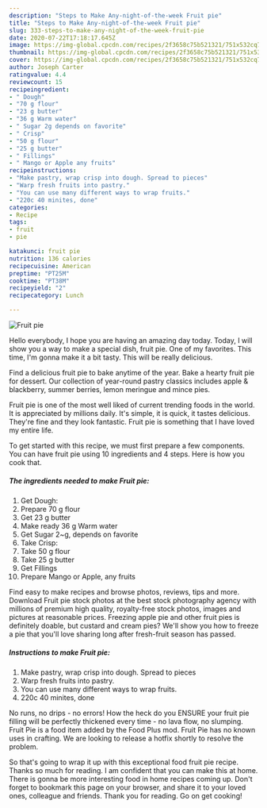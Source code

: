 ```yaml
---
description: "Steps to Make Any-night-of-the-week Fruit pie"
title: "Steps to Make Any-night-of-the-week Fruit pie"
slug: 333-steps-to-make-any-night-of-the-week-fruit-pie
date: 2020-07-22T17:18:17.645Z
image: https://img-global.cpcdn.com/recipes/2f3658c75b521321/751x532cq70/fruit-pie-recipe-main-photo.jpg
thumbnail: https://img-global.cpcdn.com/recipes/2f3658c75b521321/751x532cq70/fruit-pie-recipe-main-photo.jpg
cover: https://img-global.cpcdn.com/recipes/2f3658c75b521321/751x532cq70/fruit-pie-recipe-main-photo.jpg
author: Joseph Carter
ratingvalue: 4.4
reviewcount: 15
recipeingredient:
- " Dough"
- "70 g flour"
- "23 g butter"
- "36 g Warm water"
- " Sugar 2g depends on favorite"
- " Crisp"
- "50 g flour"
- "25 g butter"
- " Fillings"
- " Mango or Apple any fruits"
recipeinstructions:
- "Make pastry, wrap crisp into dough. Spread to pieces"
- "Warp fresh fruits into pastry."
- "You can use many different ways to wrap fruits."
- "220c 40 minites, done"
categories:
- Recipe
tags:
- fruit
- pie

katakunci: fruit pie 
nutrition: 136 calories
recipecuisine: American
preptime: "PT25M"
cooktime: "PT38M"
recipeyield: "2"
recipecategory: Lunch

---
```



![Fruit pie](https://img-global.cpcdn.com/recipes/2f3658c75b521321/751x532cq70/fruit-pie-recipe-main-photo.jpg)

Hello everybody, I hope you are having an amazing day today. Today, I will show you a way to make a special dish, fruit pie. One of my favorites. This time, I'm gonna make it a bit tasty. This will be really delicious.

Find a delicious fruit pie to bake anytime of the year. Bake a hearty fruit pie for dessert. Our collection of year-round pastry classics includes apple &amp; blackberry, summer berries, lemon meringue and mince pies.

Fruit pie is one of the most well liked of current trending foods in the world. It is appreciated by millions daily. It's simple, it is quick, it tastes delicious. They're fine and they look fantastic. Fruit pie is something that I have loved my entire life.


To get started with this recipe, we must first prepare a few components. You can have fruit pie using 10 ingredients and 4 steps. Here is how you cook that.

##### The ingredients needed to make Fruit pie:

1. Get  Dough:
1. Prepare 70 g flour
1. Get 23 g butter
1. Make ready 36 g Warm water
1. Get  Sugar 2~g, depends on favorite
1. Take  Crisp:
1. Take 50 g flour
1. Take 25 g butter
1. Get  Fillings
1. Prepare  Mango or Apple, any fruits


Find easy to make recipes and browse photos, reviews, tips and more. Download Fruit pie stock photos at the best stock photography agency with millions of premium high quality, royalty-free stock photos, images and pictures at reasonable prices. Freezing apple pie and other fruit pies is definitely doable, but custard and cream pies? We&#39;ll show you how to freeze a pie that you&#39;ll love sharing long after fresh-fruit season has passed. 

##### Instructions to make Fruit pie:

1. Make pastry, wrap crisp into dough. Spread to pieces
1. Warp fresh fruits into pastry.
1. You can use many different ways to wrap fruits.
1. 220c 40 minites, done


No runs, no drips - no errors! How the heck do you ENSURE your fruit pie filling will be perfectly thickened every time - no lava flow, no slumping. Fruit Pie is a food item added by the Food Plus mod. Fruit Pie has no known uses in crafting. We are looking to release a hotfix shortly to resolve the problem. 

So that's going to wrap it up with this exceptional food fruit pie recipe. Thanks so much for reading. I am confident that you can make this at home. There is gonna be more interesting food in home recipes coming up. Don't forget to bookmark this page on your browser, and share it to your loved ones, colleague and friends. Thank you for reading. Go on get cooking!
